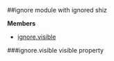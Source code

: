<a name="module_ignore"></a>
##ignore
module with ignored shiz

**Members**


* [ignore.visible](#module_ignore.visible)

<a name="module_ignore.visible"></a>
###ignore.visible
visible property

